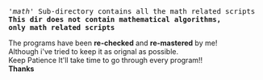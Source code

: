 
<pre>
<i>'math'</i> Sub-directory contains all the math related scripts
<strong>This dir does not contain mathematical algorithms,
only math related scripts</strong> 
</pre>
The programs have been <strong>re-checked</strong> and <strong>re-mastered</strong> by me!<br>
Although i've tried to keep it as orignal as possible.<br>
Keep Patience It'll take time to go through every program!!<br>
<b>Thanks</b>
